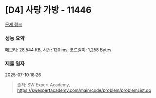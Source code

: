 # [D4] 사탕 가방 - 11446 

[문제 링크](https://swexpertacademy.com/main/code/problem/problemDetail.do?contestProbId=AXdHxTNqC2IDFAS5) 

### 성능 요약

메모리: 28,544 KB, 시간: 120 ms, 코드길이: 1,258 Bytes

### 제출 일자

2025-07-10 18:26



> 출처: SW Expert Academy, https://swexpertacademy.com/main/code/problem/problemList.do